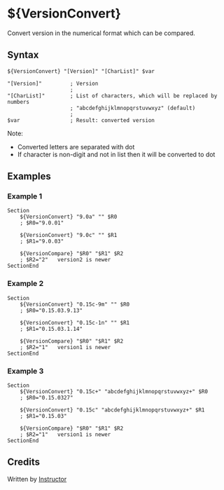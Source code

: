 # ${VersionConvert}

Convert version in the numerical format which can be compared.

## Syntax

    ${VersionConvert} "[Version]" "[CharList]" $var

    "[Version]"         ; Version
                        ;
    "[CharList]"        ; List of characters, which will be replaced by numbers
                        ; "abcdefghijklmnopqrstuvwxyz" (default)
                        ;
    $var                ; Result: converted version

Note:

- Converted letters are separated with dot
- If character is non-digit and not in list then it will be converted to dot

## Examples

### Example 1

    Section
        ${VersionConvert} "9.0a" "" $R0
        ; $R0="9.0.01"

        ${VersionConvert} "9.0c" "" $R1
        ; $R1="9.0.03"

        ${VersionCompare} "$R0" "$R1" $R2
        ; $R2="2"   version2 is newer
    SectionEnd

### Example 2

    Section
        ${VersionConvert} "0.15c-9m" "" $R0
        ; $R0="0.15.03.9.13"

        ${VersionConvert} "0.15c-1n" "" $R1
        ; $R1="0.15.03.1.14"

        ${VersionCompare} "$R0" "$R1" $R2
        ; $R2="1"   version1 is newer
    SectionEnd

### Example 3

    Section
        ${VersionConvert} "0.15c+" "abcdefghijklmnopqrstuvwxyz+" $R0
        ; $R0="0.15.0327"

        ${VersionConvert} "0.15c" "abcdefghijklmnopqrstuvwxyz+" $R1
        ; $R1="0.15.03"

        ${VersionCompare} "$R0" "$R1" $R2
        ; $R2="1"   version1 is newer
    SectionEnd

## Credits

Written by [Instructor][1]

[1]: http://nsis.sourceforge.net/User:Instructor
